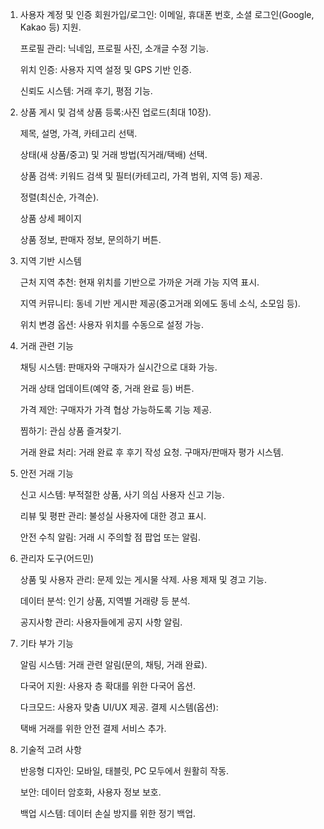 1. 사용자 계정 및 인증
    회원가입/로그인: 이메일, 휴대폰 번호, 소셜 로그인(Google, Kakao 등) 지원.
   
    프로필 관리: 닉네임, 프로필 사진, 소개글 수정 기능.
   
    위치 인증: 사용자 지역 설정 및 GPS 기반 인증.
   
    신뢰도 시스템: 거래 후기, 평점 기능.
   
   
2. 상품 게시 및 검색
    상품 등록:사진 업로드(최대 10장).

    제목, 설명, 가격, 카테고리 선택.

    상태(새 상품/중고) 및 거래 방법(직거래/택배) 선택.

    상품 검색: 키워드 검색 및 필터(카테고리, 가격 범위, 지역 등) 제공.
  
    정렬(최신순, 가격순).
  
    상품 상세 페이지
    
    상품 정보, 판매자 정보, 문의하기 버튼.
  
3. 지역 기반 시스템

    근처 지역 추천: 현재 위치를 기반으로 가까운 거래 가능 지역 표시.
  
    지역 커뮤니티: 동네 기반 게시판 제공(중고거래 외에도 동네 소식, 소모임 등).
  
    위치 변경 옵션: 사용자 위치를 수동으로 설정 가능.
4. 거래 관련 기능

    채팅 시스템: 판매자와 구매자가 실시간으로 대화 가능.    

    거래 상태 업데이트(예약 중, 거래 완료 등) 버튼.

    가격 제안: 구매자가 가격 협상 가능하도록 기능 제공.

    찜하기: 관심 상품 즐겨찾기.

    거래 완료 처리:
    거래 완료 후 후기 작성 요청.
    구매자/판매자 평가 시스템.

5. 안전 거래 기능
   
    신고 시스템:
    부적절한 상품, 사기 의심 사용자 신고 기능.

    리뷰 및 평판 관리:
    불성실 사용자에 대한 경고 표시.
   
    안전 수칙 알림:
    거래 시 주의할 점 팝업 또는 알림.
   
6. 관리자 도구(어드민)
   
    상품 및 사용자 관리:
    문제 있는 게시물 삭제.
    사용 제재 및 경고 기능.
   
    데이터 분석:
    인기 상품, 지역별 거래량 등 분석.
   
    공지사항 관리:
    사용자들에게 공지 사항 알림.

  
7. 기타 부가 기능

    알림 시스템:
    거래 관련 알림(문의, 채팅, 거래 완료).

    다국어 지원:
    사용자 층 확대를 위한 다국어 옵션.

    다크모드: 사용자 맞춤 UI/UX 제공.
    결제 시스템(옵션):

    택배 거래를 위한 안전 결제 서비스 추가.

8. 기술적 고려 사항

    반응형 디자인:
    모바일, 태블릿, PC 모두에서 원활히 작동.

    보안:
    데이터 암호화, 사용자 정보 보호.

    백업 시스템:
    데이터 손실 방지를 위한 정기 백업.
